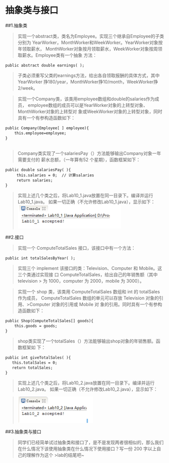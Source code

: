 # 抽象类与接口 
##1.抽象类 
>实现一个abstract类，类名为Employee。实现三个继承自Employee的子类分别为 YearWorker，MonthWorker和WeekWorker。YearWorker对象按年领取薪水， MonthWorker对象按月领取薪水，WeekWorker对象按周领取薪水。Employee类有一个抽象 方法： 

```
public abstract double earnings( ); 
```
>子类必须重写父类的earnings方法，给出各自领取报酬的具体方式，其中YearWorker 挣180/year，MonthWorker挣10/month，WeekWorker挣2/week。 

>实现一个Company类，该类用employee数组和double的salaries作为成员， employee数组的成员可以是YearWorker对象的上转型对象、MonthWorker对象的上转型对 象或WeekWorker对象的上转型对象，同时具有一个有参构造函数如下： 

```
public Company(Employee[ ] employee){
    this.employee=employee;
} 
 
 ```
 
>Company类实现了一个salariesPay（）方法能够输出Company对象一年需要支付的 薪水总额，（一年算有52 个星期），函数框架如下： 
 
 ```
 public double salariesPay( ){       
      this.salaries = 0;  // 计算salaries       
      return salaries;    
 } 
 ```
> 实现上述几个类之后，将Lab10_1.java放置在同一目录下。编译并运行Lab10_1.java。 如果一切正确（不允许修改Lab10_1.java），显示如下： 
>![alt tag](https://github.com/java-b/Lab-9/blob/master/1.png)
 
 ##2.接口 
>实现一个 ComputeTotalSales 接口，该接口中有一个方法： 

```
public int totalSalesByYear( ); 

```

>实现三个 implement 该接口的类：Television、Computer 和 Mobile。这三个类通过实现接 口 ComputeTotalSales，给出自己的年销售额（其中 television >
>为 1000，computer 为 2000，mobile 为 3000）。 

>实现一个 shop 类，该类用 ComputeTotalSales 数组和 int 的 totalSales 作为成员， ComputeTotalSales 数组的单元可以存放 Television 对象的引用、>Computer 对象的引用或 Mobile 对 象的引用。同时具有一个有参构造函数如下： 

```
public Shop(ComputeTotalSales[] goods){   
    this.goods = goods;  
} 
 ```
 >shop类实现了一个totalSales（）方法能够输出shop对象的年销售额。函数框架如 下：  
 
 ```
 public int giveTotalSales( ){
    this.totalSales = 0;        
    return totalSales;  
 } 
 
 ```
 
 >实现上述几个类之后，将Lab10_2.java放置在同一目录下。编译并运行Lab10_2.java。 如果一切正确（不允许修改Lab10_2.java），显示如下：  
 
 >![alt tag](https://github.com/java-b/Lab-9/blob/master/2.png)
 
 ##3.抽象类与接口
>同学们已经简单试过抽象类和接口了，是不是发现两者很相似的，那么我们在什么情况下该使用抽象类在什么情况下使用接口？写一份 200 字以上自己的理解作为这个 >lab的结尾吧~ 
